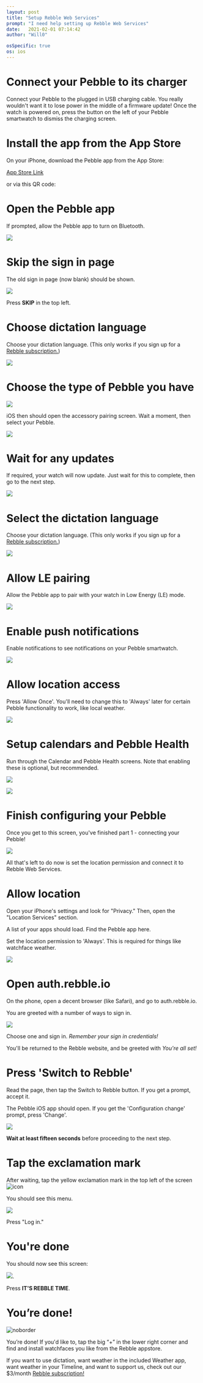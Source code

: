 ```yaml
---
layout: post
title: "Setup Rebble Web Services"
prompt: "I need help setting up Rebble Web Services"
date:   2021-02-01 07:14:42
author: "Will0"

osSpecific: true
os: ios
---
```


# Connect your Pebble to its charger   

Connect your Pebble to the plugged in USB charging cable. You really wouldn't want it to lose power in the middle of a firmware update! Once the watch is powered on, press the button on the left of your Pebble smartwatch to dismiss the charging screen.

# Install the app from the App Store

On your iPhone, download the Pebble app from the App Store:

[App Store Link](https://itunes.apple.com/en/app/pebble/id957997620?mt=8)

<notmobile>

or via this QR code:   

<qr url="https://itunes.apple.com/en/app/pebble/id957997620?mt=8" />

</notmobile>
   
# Open the Pebble app

If prompted, allow the Pebble app to turn on Bluetooth.

![](/images/ios/setup1.png)

# Skip the sign in page

The old sign in page (now blank) should be shown.   

![](/images/ios/setup2.png)

Press **SKIP** in the top left.

# Choose dictation language

Choose your dictation language. (This only works if you sign up for a [Rebble subscription.](/subscription))

![](/images/ios/setup3.png)

# Choose the type of Pebble you have

![](/images/ios/setup4.png)

iOS then should open the accessory pairing screen. Wait a moment, then select your Pebble.

![](/images/ios/setup5.png)

# Wait for any updates

If required, your watch will now update. Just wait for this to complete, then go to the next step.

![](/images/ios/setup7.png)

# Select the dictation language

Choose your dictation language. (This only works if you sign up for a [Rebble subscription.](/subscription))

![](/images/ios/setup8.png)

# Allow LE pairing

Allow the Pebble app to pair with your watch in Low Energy (LE) mode.

![](/images/ios/setup10.png)

# Enable push notifications

Enable notifications to see notifications on your Pebble smartwatch.

![](/images/ios/setup12.png)

# Allow location access

Press 'Allow Once'. You'll need to change this to 'Always' later for certain Pebble functionality to work, like local weather.

![](/images/ios/setup13.png)

# Setup calendars and Pebble Health

Run through the Calendar and Pebble Health screens. Note that enabling these is optional, but recommended.

![](/images/ios/setup14.png)

![](/images/ios/setup15.png)

# Finish configuring your Pebble

Once you get to this screen, you've finished part 1 - connecting your Pebble!  
   
![](/images/ios/setup16.png)   
   
All that's left to do now is set the location permission and connect it to Rebble Web Services.

# Allow location

Open your iPhone's settings and look for "Privacy." Then, open the "Location Services" section.

A list of your apps should load. Find the Pebble app here.

Set the location permission to 'Always'. This is required for things like watchface weather.

![](/images/ios/setup17.png)

# Open auth.rebble.io

On the phone, open a decent browser (like Safari), and go to auth.rebble.io.

<notmobile>
    <qr url="https://auth.rebble.io" />
</notmobile>

You are greeted with a number of ways to sign in.   
     
     
![](/images/ios/setup18.png)   
   
Choose one and sign in. *Remember your sign in credentials!*

You'll be returned to the Rebble website, and be greeted with *You're all set!*

# Press 'Switch to Rebble'

Read the page, then tap the Switch to Rebble button. If you get a prompt, accept it.

The Pebble iOS app should open. If you get the 'Configuration change' prompt, press 'Change'.

![](/images/ios/boot1.png)
   
**Wait at least fifteen seconds** before proceeding to the next step.

# Tap the exclamation mark

After waiting, tap the yellow exclamation mark in the top left of the screen ![icon](/images/ios/boot4.png)

You should see this menu.

![](/images/ios/boot2.png)

Press "Log in."

# You're done

You should now see this screen:

![](/images/ios/boot3.png).

Press **IT'S REBBLE TIME**.

# You’re done!

![noborder](/images/setup/13.png)

You’re done! If you'd like to, tap the big “+” in the lower right corner and find and install watchfaces you like from the Rebble appstore.

If you want to use dictation, want weather in the included Weather app, want weather in your Timeline, and want to support us, check out our $3/month [Rebble subscription!](/subscription)
